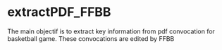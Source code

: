 # extractPDF_FFBB
The main objectif is to extract key information from pdf convocation for basketball game. These convocations are edited by FFBB
